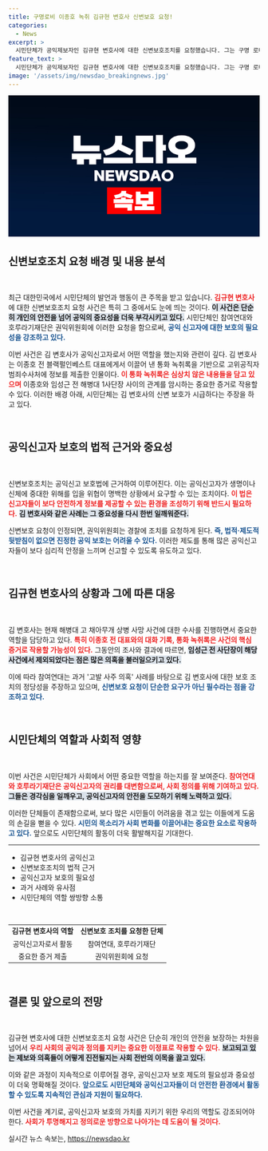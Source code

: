 ```yaml
---
title: 구명로비 이종호 녹취 김규현 변호사 신변보호 요청!
categories:
  - News
excerpt: >
  시민단체가 공익제보자인 김규현 변호사에 대한 신변보호조치를 요청했습니다. 그는 구명 로비 의혹을 제기한 후 위협을 받고 있어, 권익위의 신속한 조치가 요구됩니다. 긴장감이 감도는 이 사건의 전말은? 클릭해 보세요!
feature_text: >
  시민단체가 공익제보자인 김규현 변호사에 대한 신변보호조치를 요청했습니다. 그는 구명 로비 의혹을 제기한 후 위협을 받고 있어, 권익위의 신속한 조치가 요구됩니다. 긴장감이 감도는 이 사건의 전말은? 클릭해 보세요!
image: '/assets/img/newsdao_breakingnews.jpg'
---
```


<p><img src="/assets/img/newsdao_breakingnews.jpg" alt="implanttips 속보" /></p>

<h2 data-ke-size="size26">신변보호조치 요청 배경 및 내용 분석</h2>

<p data-ke-size="size16">&nbsp;</p> 

<p>최근 대한민국에서 시민단체의 발언과 행동이 큰 주목을 받고 있습니다. <b><span style="color: #ee2323;">김규현 변호사</span></b>에 대한 신변보호조치 요청 사건은 특히 그 중에서도 눈에 띄는 것이다. <b><span style="background-color: #21538527;">이 사건은 단순히 개인의 안전을 넘어 공익의 중요성을 더욱 부각시키고 있다.</span></b> 시민단체인 참여연대와 호루라기재단은 권익위원회에 이러한 요청을 함으로써, <b><span style="color: #1a5490;">공익 신고자에 대한 보호의 필요성을 강조하고 있다.</span></b></p>

<p>이번 사건은 김 변호사가 공익신고자로서 어떤 역할을 했는지와 관련이 깊다. 김 변호사는 이종호 전 블랙펄인베스트 대표에게서 이끌어 낸 통화 녹취록을 기반으로 고위공직자범죄수사처에 정보를 제출한 인물이다. <b><span style="color: #ee2323;">이 통화 녹취록은 심상치 않은 내용들을 담고 있으며</span></b> 이종호와 임성근 전 해병대 1사단장 사이의 관계를 암시하는 중요한 증거로 작용할 수 있다. 이러한 배경 아래, 시민단체는 김 변호사의 신변 보호가 시급하다는 주장을 하고 있다.</p>

<p data-ke-size="size16">&nbsp;</p>

<h2 data-ke-size="size26">공익신고자 보호의 법적 근거와 중요성</h2>

<p data-ke-size="size16">&nbsp;</p>

<p>신변보호조치는 공익신고 보호법에 근거하여 이루어진다. 이는 공익신고자가 생명이나 신체에 중대한 위해를 입을 위협이 명백한 상황에서 요구할 수 있는 조치이다. <b><span style="color: #ee2323;">이 법은 신고자들이 보다 안전하게 정보를 제공할 수 있는 환경을 조성하기 위해 반드시 필요하다.</span></b> <b><span style="background-color: #21538527;">김 변호사와 같은 사례는 그 중요성을 다시 한번 일깨워준다.</span></b> </p>

<p>신변보호 요청이 인정되면, 권익위원회는 경찰에 조치를 요청하게 된다. <b><span style="color: #1a5490;">즉, 법적·제도적 뒷받침이 없으면 진정한 공익 보호는 어려울 수 있다.</span></b> 이러한 제도를 통해 많은 공익신고자들이 보다 심리적 안정을 느끼며 신고할 수 있도록 유도하고 있다.</p>

<p data-ke-size="size16">&nbsp;</p>

<h2 data-ke-size="size26">김규현 변호사의 상황과 그에 따른 대응</h2>

<p data-ke-size="size16">&nbsp;</p>

<p>김 변호사는 현재 해병대 고 채아무개 상병 사망 사건에 대한 수사를 진행하면서 중요한 역할을 담당하고 있다. <b><span style="color: #ee2323;">특히 이종호 전 대표와의 대화 기록, 통화 녹취록은 사건의 핵심 증거로 작용할 가능성이 있다.</span></b> 그동안의 조사와 결과에 따르면, <b><span style="background-color: #21538527;">임성근 전 사단장이 해당 사건에서 제외되었다는 점은 많은 의혹을 불러일으키고 있다.</span></b> </p>

<p>이에 따라 참여연대는 과거 '고발 사주 의혹' 사례를 바탕으로 김 변호사에 대한 보호 조치의 정당성을 주장하고 있으며, <b><span style="color: #1a5490;">신변보호 요청이 단순한 요구가 아닌 필수라는 점을 강조하고 있다.</span></b></p>

<p data-ke-size="size16">&nbsp;</p>

<h2 data-ke-size="size26">시민단체의 역할과 사회적 영향</h2>

<p data-ke-size="size16">&nbsp;</p>

<p>이번 사건은 시민단체가 사회에서 어떤 중요한 역할을 하는지를 잘 보여준다. <b><span style="color: #ee2323;">참여연대와 호루라기재단은 공익신고자의 권리를 대변함으로써, 사회 정의를 위해 기여하고 있다.</span></b> <b><span style="background-color: #21538527;">그들은 경각심을 일깨우고, 공익신고자의 안전을 도모하기 위해 노력하고 있다.</span></b> </p>

<p>이러한 단체들이 존재함으로써, 보다 많은 시민들이 어려움을 겪고 있는 이들에게 도움의 손길을 뻗을 수 있다. <b><span style="color: #1a5490;">시민의 목소리가 사회 변화를 이끌어내는 중요한 요소로 작용하고 있다.</span></b> 앞으로도 시민단체의 활동이 더욱 활발해지길 기대한다.</p>

<hr>

<ul>
    <li>김규현 변호사의 공익신고</li>
    <li>신변보호조치의 법적 근거</li>
    <li>공익신고자 보호의 필요성</li>
    <li>과거 사례와 유사점</li>
    <li>시민단체의 역할 쌍방향 소통</li>
</ul>

<p data-ke-size="size16">&nbsp;</p>

<table style="width: 100%; border-collapse: collapse;">
    <tr>
        <td style="text-align: center; height: 17px;"><b>김규현 변호사의 역할</b></td>
        <td style="text-align: center; height: 17px;"><b>신변보호 조치를 요청한 단체</b></td>
    </tr>
    <tr>
        <td style="text-align: center; height: 17px;">공익신고자로서 활동</td>
        <td style="text-align: center; height: 17px;">참여연대, 호루라기재단</td>
    </tr>
    <tr>
        <td style="text-align: center; height: 17px;">중요한 증거 제출</td>
        <td style="text-align: center; height: 17px;">권익위원회에 요청</td>
    </tr>
</table>

<p data-ke-size="size16">&nbsp;</p>

<h2 data-ke-size="size26">결론 및 앞으로의 전망</h2>

<p data-ke-size="size16">&nbsp;</p>

<p>김규현 변호사에 대한 신변보호조치 요청 사건은 단순히 개인의 안전을 보장하는 차원을 넘어서 <b><span style="color: #ee2323;">우리 사회의 공익과 정의를 지키는 중요한 이정표로 작용할 수 있다.</span></b> <b><span style="background-color: #21538527;">보고되고 있는 제보와 의혹들이 어떻게 진전될지는 사회 전반의 이목을 끌고 있다.</span></b> </p>

<p>이와 같은 과정이 지속적으로 이루어질 경우, 공익신고자 보호 제도의 필요성과 중요성이 더욱 명확해질 것이다. <b><span style="color: #1a5490;">앞으로도 시민단체와 공익신고자들이 더 안전한 환경에서 활동할 수 있도록 지속적인 관심과 지원이 필요하다.</span></b> </p>

<p>이번 사건을 계기로, 공익신고자 보호의 가치를 지키기 위한 우리의 역할도 강조되어야 한다. <b><span style="color: #ee2323;">사회가 투명해지고 정의로운 방향으로 나아가는 데 도움이 될 것이다.</span></b></p>
실시간 뉴스 속보는, <a href="https://newsdao.kr" rel="dofollow">https://newsdao.kr</a>



